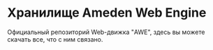 Хранилище Ameden Web Engine
===

Официальный репозиторий Web-движка "AWE",
здесь вы можете скачать все, что с ним связано.
